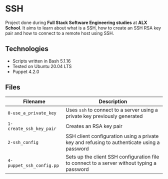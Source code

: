 # SSH
Project done during **Full Stack Software Engineering studies** at **ALX School**. It aims to learn about what is a SSH, how to create an SSH RSA key pair and how to connect to a remote host using SSH.

## Technologies
* Scripts written in Bash 5.1.16
* Tested on Ubuntu 20.04 LTS
* Puppet 4.2.0

## Files

| Filename | Description |
| -------- | ----------- |
| `0-use_a_private_key` | Uses `ssh` to connect to a server using a private key previously generated |
| `1-create_ssh_key_pair` | Creates an RSA key pair |
| `2-ssh_config` | SSH client configuration using a private key and refusing to authenticate using a password |
| `4-puppet_ssh_config.pp` | Sets up the client SSH configuration file to connect to a server without typing a password |
